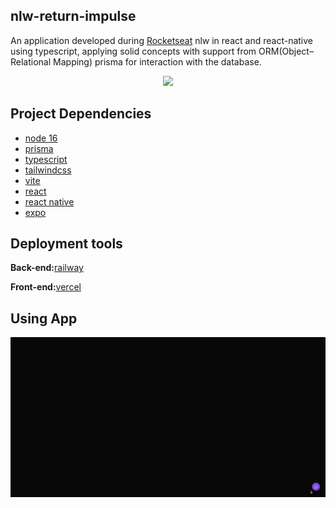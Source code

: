 ## nlw-return-impulse

An application developed during [Rocketseat](https://www.rocketseat.com.br/) nlw in react and react-native using typescript, applying solid concepts with support from ORM(Object–Relational Mapping) prisma for interaction with the database.

<div align="center">
      <a href="https://www.linkedin.com/in/vitor-fran%C3%A7a-nunes/" target="_blank"><img src="https://img.shields.io/badge/LinkedIn-0077B5?style=for-the-badge&logo=linkedin&logoColor=white" target="_blank"></a>
</div>


## Project Dependencies
- [node 16](https://nodejs.org/en/)
- [prisma](https://www.prisma.io/)
- [typescript](https://www.typescriptlang.org/)
- [tailwindcss](https://tailwindcss.com/)
- [vite](https://vitejs.dev/)
- [react](https://pt-br.reactjs.org/) 
- [react native](https://reactnative.dev/)
- [expo](https://expo.dev/)


## Deployment tools
**Back-end:**[railway](https://railway.app/)</p>
**Front-end:**[vercel](https://vercel.com/)

## Using App
<div align="center">
      <img align="center" alt="Using-App" src="https://github.com/archaic10/nlw-return-impulse/blob/main/assets/using-app.gif">     
</div>
